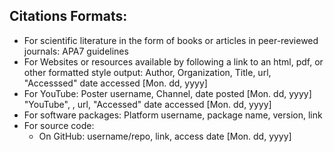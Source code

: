 ## Citations Formats:

- For scientific literature in the form of books or articles in peer-reviewed journals:
    APA7 guidelines
- For Websites or resources available by following a link to an html, pdf, or other formatted style output:
    Author, Organization, Title, url, "Accesssed" date accessed [Mon. dd, yyyy]
- For YouTube:
    Poster username, Channel, date posted [Mon. dd, yyyy] "YouTube", , url, "Accessed" date accessed [Mon. dd, yyyy]
- For software packages:
    Platform username, package name, version, link
- For source code:
  - On GitHub:
    username/repo, link, access date [Mon. dd, yyyy]
